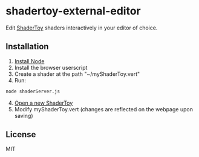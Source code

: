 shadertoy-external-editor
=========

Edit [ShaderToy](https://www.shadertoy.com) shaders interactively in your editor of choice.

Installation
--------------
1. [Install Node](http://nodejs.org/download/)
2. Install the browser userscript
3. Create a shader at the path "~/myShaderToy.vert"
4. Run:
```sh
node shaderServer.js
```
4. [Open a new ShaderToy](https://www.shadertoy.com/new)
5. Modify myShaderToy.vert (changes are reflected on the webpage upon saving)

License
----

MIT
